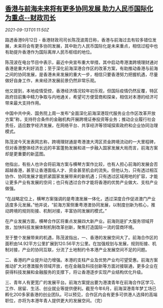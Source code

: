 <!--1631496662000-->
[香港与前海未来将有更多协同发展 助力人民币国际化为重点--财政司长](https://cn.reuters.com/article/hk-qianhai-fin-yuan-hub-0913-idCNKBS2G902G)
------

<div><i>2021-09-13T01:11:50Z</i></div><p>路透香港9月12日 - 香港财政司司长陈茂波周日称，香港与前海过去有较多错位发展，未来将会有更多协同发展，其中助力人民币国际化是未来重点，相信过程中也有助提升香港作为国际离岸人民币枢纽的地位。</p><p>陈茂波在电台节目中表示，最近中央宣布重大举措，其中启动粤港澳跨境理财通对香港是重大利好消息；至于深化前海深港合作区的改革方案，有助推动香港与前海之间的协同发展，是香港未来发展的重大一步，相信只要香港努力把握机遇，尽量做好自身工作，未来经济发展前景仍然非常乐观。</p><p>他又提到，本地疫情受控，香港经济情况较年初乐观，但国际疫情仍然反覆，特区政府目前集中精力争取与内地通关，希望可方便营商和探亲，相信对本港的经济可带来最大支持作用。</p><p>中国中共中央、国务院上周一发布“全面深化前海深港现代服务业合作区改革开放方案”称，支持符合条件的金融机构开展跨境证券投资等业务；推动企业履行社会责任，适应数字经济发展，在网络平台、共享经济等领域探索政府和企业协同治理模式。</p><p>陈茂波今天发表网志称，跨境理财通是粤港澳大湾区资金跨境流动的一大里程碑，但对香港整体经济长远的丰富蓬勃发展和进一步融入国家发展大局而言，前海方案却是更重要的新蓝图。</p><p>他指出，有些人也许会将前海方案与横琴方案作比较，也有人担心前海的发展会否超越香港，甚至让香港面临人才、资金甚至机会的流失。但他认为，只有透过相互协作、协同发展才能抓紧国家发展带来的新机遇；只有透过区域用地的扩容，才能让更多产业有发展的空间；也只有透过合作才能将香港的优势产业做大、支柱产业做强。</p><p>“在战略定位上，横琴方案强调的是粤澳发展一体化，透过深度合作促进澳门产业适度多元发展。”他并说，“前海方案侧重粤港澳协同发展，以制度创新为核心，推动跨境的规则衔接、机制对接，丰富协同发展的模式。”</p><p>在产业发展方面，横琴合作区将重点发展四大新产业。前海则是扩大服务领域开放，加快科技发展体制机制改革创新，聚焦打造国际一流的营商环境。</p><p>至于整个发展带来的机遇，陈茂波指出，一、香港的发展空间大了。前海合作区的面积由14.92平方公里扩展到120.56平方公里。在加强规划与发展，规则衔接、机制对接，产业的协同互联，分流了土地制约令本港产业发展空间不足的问题。</p><p>二、香港的产业提升动力增强。本港的支柱产业及优势产业均可望受惠。前海方案推动扩大对港澳服务领域开放，也在金融及科技创新等方面对接联通，更多企业在获得科技发展和金融服务的支撑下，将让香港逐步实现产业结构优化升级。</p><p>三、青年人有更宽广的发展平台。前海方案提出要为港澳青年在前海合作区学习、工作、居留、生活、创业就业等提供便利。截至今年6月，前海深港青年梦工场已孵化200多家香港的创业团队。可以预见，合作区内会有更多可供港人选择的高端职位，亦将为本港年青人提供更大的发展空间。（完）</p>
